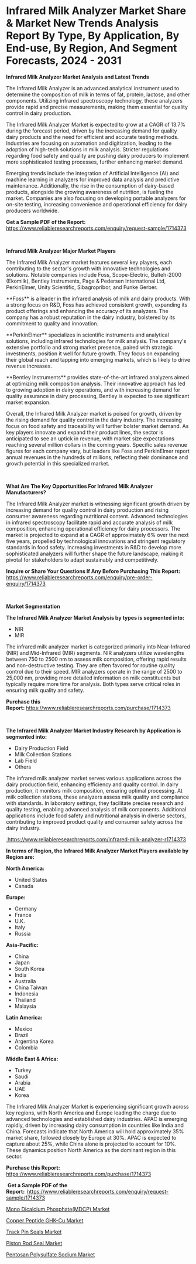 <p><h1>Infrared Milk Analyzer Market Share & Market New Trends Analysis Report By Type, By Application, By End-use, By Region, And Segment Forecasts, 2024 - 2031</h1></p><p><strong>Infrared Milk Analyzer Market Analysis and Latest Trends</strong></p>
<p><p>The Infrared Milk Analyzer is an advanced analytical instrument used to determine the composition of milk in terms of fat, protein, lactose, and other components. Utilizing infrared spectroscopy technology, these analyzers provide rapid and precise measurements, making them essential for quality control in dairy production. </p><p>The Infrared Milk Analyzer Market is expected to grow at a CAGR of 13.7% during the forecast period, driven by the increasing demand for quality dairy products and the need for efficient and accurate testing methods. Industries are focusing on automation and digitization, leading to the adoption of high-tech solutions in milk analysis. Stricter regulations regarding food safety and quality are pushing dairy producers to implement more sophisticated testing processes, further enhancing market demand.</p><p>Emerging trends include the integration of Artificial Intelligence (AI) and machine learning in analyzers for improved data analysis and predictive maintenance. Additionally, the rise in the consumption of dairy-based products, alongside the growing awareness of nutrition, is fueling the market. Companies are also focusing on developing portable analyzers for on-site testing, increasing convenience and operational efficiency for dairy producers worldwide.</p></p>
<p><strong>Get a Sample PDF of the Report:&nbsp;</strong> <a href="https://www.reliableresearchreports.com/enquiry/request-sample/1714373?utm_campaign=36&utm_medium=2&utm_source=Github&utm_content=ia&utm_term=22102024&utm_id=infrared-milk-analyzer">https://www.reliableresearchreports.com/enquiry/request-sample/1714373</a></p>
<p>&nbsp;</p>
<p><strong>Infrared Milk Analyzer Major Market Players</strong></p>
<p><p>The Infrared Milk Analyzer market features several key players, each contributing to the sector's growth with innovative technologies and solutions. Notable companies include Foss, Scope-Electric, Bulteh-2000 (Ekomilk), Bentley Instruments, Page & Pedersen International Ltd, PerkinElmer, Unity Scientific, Sibagropribor, and Funke Gerber.</p><p>**Foss** is a leader in the infrared analysis of milk and dairy products. With a strong focus on R&D, Foss has achieved consistent growth, expanding its product offerings and enhancing the accuracy of its analyzers. The company has a robust reputation in the dairy industry, bolstered by its commitment to quality and innovation.</p><p>**PerkinElmer** specializes in scientific instruments and analytical solutions, including infrared technologies for milk analysis. The company's extensive portfolio and strong market presence, paired with strategic investments, position it well for future growth. They focus on expanding their global reach and tapping into emerging markets, which is likely to drive revenue increases.</p><p>**Bentley Instruments** provides state-of-the-art infrared analyzers aimed at optimizing milk composition analysis. Their innovative approach has led to growing adoption in dairy operations, and with increasing demand for quality assurance in dairy processing, Bentley is expected to see significant market expansion.</p><p>Overall, the Infrared Milk Analyzer market is poised for growth, driven by the rising demand for quality control in the dairy industry. The increasing focus on food safety and traceability will further bolster market demand. As key players innovate and expand their product lines, the sector is anticipated to see an uptick in revenue, with market size expectations reaching several million dollars in the coming years. Specific sales revenue figures for each company vary, but leaders like Foss and PerkinElmer report annual revenues in the hundreds of millions, reflecting their dominance and growth potential in this specialized market.</p></p>
<p>&nbsp;</p>
<p><strong>What Are The Key Opportunities For Infrared Milk Analyzer Manufacturers?</strong></p>
<p><p>The Infrared Milk Analyzer market is witnessing significant growth driven by increasing demand for quality control in dairy production and rising consumer awareness regarding nutritional content. Advanced technologies in infrared spectroscopy facilitate rapid and accurate analysis of milk composition, enhancing operational efficiency for dairy processors. The market is projected to expand at a CAGR of approximately 6% over the next five years, propelled by technological innovations and stringent regulatory standards in food safety. Increasing investments in R&D to develop more sophisticated analyzers will further shape the future landscape, making it pivotal for stakeholders to adapt sustainably and competitively.</p></p>
<p><strong>Inquire or Share Your Questions If Any Before Purchasing This Report:</strong> <a href="https://www.reliableresearchreports.com/enquiry/pre-order-enquiry/1714373?utm_campaign=36&utm_medium=2&utm_source=Github&utm_content=ia&utm_term=22102024&utm_id=infrared-milk-analyzer">https://www.reliableresearchreports.com/enquiry/pre-order-enquiry/1714373</a></p>
<p>&nbsp;</p>
<p><strong>Market Segmentation</strong></p>
<p><strong>The Infrared Milk Analyzer Market Analysis by types is segmented into:</strong></p>
<p><ul><li>NIR</li><li>MIR</li></ul></p>
<p><p>The infrared milk analyzer market is categorized primarily into Near-Infrared (NIR) and Mid-Infrared (MIR) segments. NIR analyzers utilize wavelengths between 750 to 2500 nm to assess milk composition, offering rapid results and non-destructive testing. They are often favored for routine quality control due to their speed. MIR analyzers operate in the range of 2500 to 25,000 nm, providing more detailed information on milk constituents but typically require more time for analysis. Both types serve critical roles in ensuring milk quality and safety.</p></p>
<p><strong>Purchase this Report:&nbsp;</strong><a href="https://www.reliableresearchreports.com/purchase/1714373?utm_campaign=36&utm_medium=2&utm_source=Github&utm_content=ia&utm_term=22102024&utm_id=infrared-milk-analyzer">https://www.reliableresearchreports.com/purchase/1714373</a></p>
<p>&nbsp;</p>
<p><strong>The Infrared Milk Analyzer Market Industry Research by Application is segmented into:</strong></p>
<p><ul><li>Dairy Production Field</li><li>Milk Collection Stations</li><li>Lab Field</li><li>Others</li></ul></p>
<p><p>The infrared milk analyzer market serves various applications across the dairy production field, enhancing efficiency and quality control. In dairy production, it monitors milk composition, ensuring optimal processing. At milk collection stations, these analyzers assess milk quality and compliance with standards. In laboratory settings, they facilitate precise research and quality testing, enabling advanced analysis of milk components. Additional applications include food safety and nutritional analysis in diverse sectors, contributing to improved product quality and consumer safety across the dairy industry.</p></p>
<p><a href="https://www.reliableresearchreports.com/infrared-milk-analyzer-r1714373?utm_campaign=36&utm_medium=2&utm_source=Github&utm_content=ia&utm_term=22102024&utm_id=infrared-milk-analyzer">&nbsp;https://www.reliableresearchreports.com/infrared-milk-analyzer-r1714373</a></p>
<p><strong>In terms of Region, the Infrared Milk Analyzer Market Players available by Region are:</strong></p>
<p>
    <p> <strong> North America: </strong>
        <ul>
            <li>United States</li>
            <li>Canada</li>
        </ul>
        </p> 
    <p> <strong> Europe: </strong>
        <ul>
            <li>Germany</li>
            <li>France</li>
            <li>U.K.</li>
            <li>Italy</li>
            <li>Russia</li>
        </ul>
        </p> 
    <p> <strong> Asia-Pacific: </strong>
        <ul>
            <li>China</li>
            <li>Japan</li>
            <li>South Korea</li>
            <li>India</li>
            <li>Australia</li>
            <li>China Taiwan</li>
            <li>Indonesia</li>
            <li>Thailand</li>
            <li>Malaysia</li>
        </ul>
        </p> 
    <p> <strong> Latin America: </strong>
        <ul>
            <li>Mexico</li>
            <li>Brazil</li>
            <li>Argentina Korea</li>
            <li>Colombia</li>
        </ul>
        </p> 
    <p> <strong> Middle East & Africa: </strong>
        <ul>
            <li>Turkey</li>
            <li>Saudi</li>
            <li>Arabia</li>
            <li>UAE</li>
            <li>Korea</li>
        </ul>
    </p>
    </p>
<p><p>The Infrared Milk Analyzer Market is experiencing significant growth across key regions, with North America and Europe leading the charge due to advanced technologies and established dairy industries. APAC is emerging rapidly, driven by increasing dairy consumption in countries like India and China. Forecasts indicate that North America will hold approximately 35% market share, followed closely by Europe at 30%. APAC is expected to capture about 25%, while China alone is projected to account for 10%. These dynamics position North America as the dominant region in this sector.</p></p>
<p><strong>Purchase this Report: </strong><a href="https://www.reliableresearchreports.com/purchase/1714373?utm_campaign=36&utm_medium=2&utm_source=Github&utm_content=ia&utm_term=22102024&utm_id=infrared-milk-analyzer">https://www.reliableresearchreports.com/purchase/1714373</a></p>
<p>&nbsp;<strong>Get a Sample PDF of the Report:&nbsp;&nbsp;</strong><a href="https://www.reliableresearchreports.com/enquiry/request-sample/1714373?utm_campaign=36&utm_medium=2&utm_source=Github&utm_content=ia&utm_term=22102024&utm_id=infrared-milk-analyzer">https://www.reliableresearchreports.com/enquiry/request-sample/1714373</a></p>
<p><strong></strong></p>
<p><p><a href="https://github.com/AngelaWalsh696/Market-Research-Report-List-1/blob/main/mono-dicalcium-phosphatemdcp-market.md?utm_campaign=36&utm_medium=2&utm_source=Github&utm_content=ia&utm_term=22102024&utm_id=infrared-milk-analyzer">Mono Dicalcium Phosphate(MDCP) Market</a></p><p><a href="https://github.com/GRUBBSCHARLES/Market-Research-Report-List-1/blob/main/copper-peptide-ghk-cu-market.md?utm_campaign=36&utm_medium=2&utm_source=Github&utm_content=ia&utm_term=22102024&utm_id=infrared-milk-analyzer">Copper Peptide GHK-Cu Market</a></p><p><a href="https://issuu.com/reportprime-2/docs/track-pin-seals-market-size-2030.pp_bba0bfde1d399e?utm_campaign=36&utm_medium=2&utm_source=Github&utm_content=ia&utm_term=22102024&utm_id=infrared-milk-analyzer">Track Pin Seals Market</a></p><p><a href="https://issuu.com/reportprime-2/docs/piston-rod-seal-market-size-2030.pp_f04ace9efa0ef7?utm_campaign=36&utm_medium=2&utm_source=Github&utm_content=ia&utm_term=22102024&utm_id=infrared-milk-analyzer">Piston Rod Seal Market</a></p><p><a href="https://www.linkedin.com/pulse/global-pentosan-polysulfate-sodium-46-cagr-forecast-2024-cjmsc?utm_campaign=36&utm_medium=2&utm_source=Github&utm_content=ia&utm_term=22102024&utm_id=infrared-milk-analyzer">Pentosan Polysulfate Sodium Market</a></p></p>